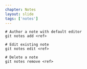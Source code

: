 ```yaml
---
chapter: Notes
layout: slide
tags: ['notes']
---
```


    # Author a note with default editor
    git notes add <ref>

    # Edit existing note
    git notes edit <ref>

    # Delete a note
    git notes remove <ref>
